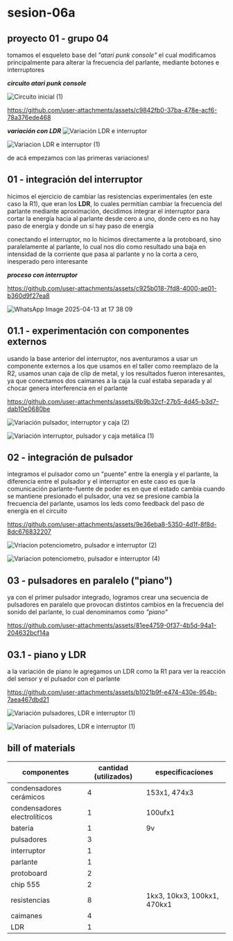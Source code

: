# sesion-06a

## proyecto 01 - grupo 04

tomamos el esqueleto base del _"atari punk console"_ el cual modificamos principalmente para alterar la frecuencia del parlante, mediante botones e interruptores

___circuito atari punk console___

![Circuito inicial (1)](https://github.com/user-attachments/assets/7c2c735d-090f-40ac-bf55-433cc590ef26)

<https://github.com/user-attachments/assets/c9842fb0-37ba-478e-acf6-78a376ede468>

___variación con LDR___
![Variación LDR e interruptor](https://github.com/user-attachments/assets/e1cba1e0-da43-4620-9937-608314c05b12)

![Variacion LDR e interruptor (1)](https://github.com/user-attachments/assets/fbdf0739-2229-4918-aae8-4a5d2cfdaeac)

de acá empezamos con las primeras variaciones!

## 01 - integración del interruptor

hicimos el ejercicio de cambiar las resistencias experimentales (en este caso la R1), que eran los __LDR__, lo cuales permitían cambiar la frecuencia del parlante mediante aproximación, decidimos integrar el interruptor para cortar la energía hacia al parlante desde cero a uno, donde cero es no hay paso de energía y donde un sí hay paso de energía

conectando el interruptor, no lo hicimos directamente a la protoboard, sino paralelamente al parlante, lo cual nos dio como resultado una baja en intensidad de la corriente que pasa al parlante y no la corta a cero, inesperado pero interesante

___proceso con interruptor___

<https://github.com/user-attachments/assets/c925b018-7fd8-4000-ae01-b360d9f27ea8>

![WhatsApp Image 2025-04-13 at 17 38 09](https://github.com/user-attachments/assets/10f210cc-c513-4227-8e87-99c0804f16a9)

## 01.1 - experimentación con componentes externos

usando la base anterior del interruptor, nos aventuramos a usar un componente externos a los que usamos en el taller como reemplazo de la R2, usamos unan caja de clip de metal, y los resultados fueron interesantes, ya que conectamos dos caimanes a la caja la cual estaba separada y al chocar genera interferencia en el parlante

<https://github.com/user-attachments/assets/6b9b32cf-27b5-4d45-b3d7-dab10e0680be>

![Variación pulsador, interruptor y caja (2)](https://github.com/user-attachments/assets/f4fabfc1-c263-4797-915b-7a25bd5d4147)

![Variación interruptor, pulsador y caja metálica (1)](https://github.com/user-attachments/assets/2a731b85-cb8a-43ff-a9c3-63ef86621b08)

## 02 - integración de pulsador

integramos el pulsador como un "puente" entre la energía y el parlante, la diferencia entre el pulsador y el interruptor en este caso es que la comunicación parlante-fuente de poder es en que el estado cambia cuando se mantiene presionado el pulsador, una vez se presione cambia la frecuencia del parlante, usamos los leds como feedback del paso de energía en el circuito

<https://github.com/user-attachments/assets/9e36eba8-5350-4d1f-8f8d-8dc676832207>

![Vriacion potenciometro, pulsador e interruptor (2)](https://github.com/user-attachments/assets/f85c423f-ba7f-45ab-8f46-4b055fdb25a4)

![Variacion potenciometro, pulsador e interruptor (4)](https://github.com/user-attachments/assets/8808812d-61ed-449d-ae51-0612a74db720)

## 03 - pulsadores en paralelo ("piano")

ya con el primer pulsador integrado, logramos crear una secuencia de pulsadores en paralelo que provocan distintos cambios en la frecuencia del sonido del parlante, lo cual denominamos como _"piano"_

<https://github.com/user-attachments/assets/81ee4759-0f37-4b5d-94a1-204632bcf14a>

## 03.1 - piano y LDR

a la variación de piano le agregamos un LDR como la R1 para ver la reacción del sensor y el pulsador con el parlante

<https://github.com/user-attachments/assets/b1021b9f-e474-430e-954b-7aea467dbd21>

![Variación pulsadores, LDR e interruptor (1)](https://github.com/user-attachments/assets/60ba4e28-c733-40fd-92b3-24a30b753222)

![Variacion pulsadores, LDR e interruptor (1)](https://github.com/user-attachments/assets/88af819e-a85e-414b-8d78-eff851963ecb)

## bill of materials

| componentes |  cantidad (utilizados) | especificaciones |
|----------|----------|----------|
| condensadores cerámicos   |  4  | 153x1, 474x3   |
| condensadores electrolíticos | 1  | 100ufx1  |
| bateria   | 1   | 9v   |
| pulsadores    | 3   |    |
| interruptor    | 1   |    |
| parlante    | 1   |    |
| protoboard    | 2   |   |
| chip 555   | 2   |    |
| resistencias    | 8   | 1kx3, 10kx3, 100kx1, 470kx1   |
| caimanes   | 4   |    |
| LDR   | 1  |    |

